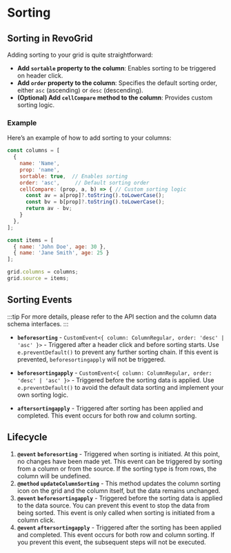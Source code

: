 # Sorting

## Sorting in RevoGrid

Adding sorting to your grid is quite straightforward:

- **Add `sortable` property to the column**: Enables sorting to be triggered on header click.
- **Add `order` property to the column**: Specifies the default sorting order, either `asc` (ascending) or `desc` (descending).
- **(Optional) Add `cellCompare` method to the column**: Provides custom sorting logic.

### Example

Here’s an example of how to add sorting to your columns:

```javascript
const columns = [
  {
    name: 'Name',
    prop: 'name',
    sortable: true,  // Enables sorting
    order: 'asc',     // Default sorting order
    cellCompare: (prop, a, b) => { // Custom sorting logic
      const av = a[prop]?.toString().toLowerCase();
      const bv = b[prop]?.toString().toLowerCase();
      return av - bv;
    }
  },
];

const items = [
  { name: 'John Doe', age: 30 },
  { name: 'Jane Smith', age: 25 }
];

grid.columns = columns;
grid.source = items;
```



## Sorting Events

:::tip
For more details, please refer to the API section and the column data schema interfaces.
:::


- **`beforesorting`** - `CustomEvent<{ column: ColumnRegular, order: 'desc' | 'asc' }>` - Triggered after a header click and before sorting starts. Use `e.preventDefault()` to prevent any further sorting chain. If this event is prevented, `beforesortingapply` will not be triggered.

- **`beforesortingapply`** - `CustomEvent<{ column: ColumnRegular, order: 'desc' | 'asc' }>` - Triggered before the sorting data is applied. Use `e.preventDefault()` to avoid the default data sorting and implement your own sorting logic.

- **`aftersortingapply`** - Triggered after sorting has been applied and completed. This event occurs for both row and column sorting.



## Lifecycle

1. **`@event` `beforesorting`** - Triggered when sorting is initiated. At this point, no changes have been made yet. This event can be triggered by sorting from a column or from the source. If the sorting type is from rows, the column will be undefined.
2. **`@method` `updateColumnSorting`** - This method updates the column sorting icon on the grid and the column itself, but the data remains unchanged.
3. **`@event` `beforesortingapply`** - Triggered before the sorting data is applied to the data source. You can prevent this event to stop the data from being sorted. This event is only called when sorting is initiated from a column click.
4. **`@event` `aftersortingapply`** - Triggered after the sorting has been applied and completed. This event occurs for both row and column sorting. If you prevent this event, the subsequent steps will not be executed.
